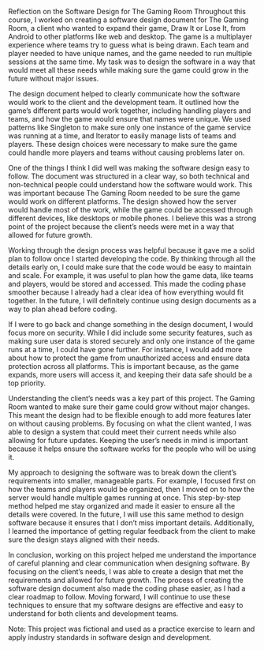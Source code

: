 Reflection on the Software Design for The Gaming Room
Throughout this course, I worked on creating a software design document for The Gaming Room, a client who wanted to expand their game, Draw It or Lose It, from Android to other platforms like web and desktop. The game is a multiplayer experience where teams try to guess what is being drawn. Each team and player needed to have unique names, and the game needed to run multiple sessions at the same time. My task was to design the software in a way that would meet all these needs while making sure the game could grow in the future without major issues.

The design document helped to clearly communicate how the software would work to the client and the development team. It outlined how the game’s different parts would work together, including handling players and teams, and how the game would ensure that names were unique. We used patterns like Singleton to make sure only one instance of the game service was running at a time, and Iterator to easily manage lists of teams and players. These design choices were necessary to make sure the game could handle more players and teams without causing problems later on.

One of the things I think I did well was making the software design easy to follow. The document was structured in a clear way, so both technical and non-technical people could understand how the software would work. This was important because The Gaming Room needed to be sure the game would work on different platforms. The design showed how the server would handle most of the work, while the game could be accessed through different devices, like desktops or mobile phones. I believe this was a strong point of the project because the client’s needs were met in a way that allowed for future growth.

Working through the design process was helpful because it gave me a solid plan to follow once I started developing the code. By thinking through all the details early on, I could make sure that the code would be easy to maintain and scale. For example, it was useful to plan how the game data, like teams and players, would be stored and accessed. This made the coding phase smoother because I already had a clear idea of how everything would fit together. In the future, I will definitely continue using design documents as a way to plan ahead before coding.

If I were to go back and change something in the design document, I would focus more on security. While I did include some security features, such as making sure user data is stored securely and only one instance of the game runs at a time, I could have gone further. For instance, I would add more about how to protect the game from unauthorized access and ensure data protection across all platforms. This is important because, as the game expands, more users will access it, and keeping their data safe should be a top priority.

Understanding the client’s needs was a key part of this project. The Gaming Room wanted to make sure their game could grow without major changes. This meant the design had to be flexible enough to add more features later on without causing problems. By focusing on what the client wanted, I was able to design a system that could meet their current needs while also allowing for future updates. Keeping the user’s needs in mind is important because it helps ensure the software works for the people who will be using it.

My approach to designing the software was to break down the client’s requirements into smaller, manageable parts. For example, I focused first on how the teams and players would be organized, then I moved on to how the server would handle multiple games running at once. This step-by-step method helped me stay organized and made it easier to ensure all the details were covered. In the future, I will use this same method to design software because it ensures that I don’t miss important details. Additionally, I learned the importance of getting regular feedback from the client to make sure the design stays aligned with their needs.

In conclusion, working on this project helped me understand the importance of careful planning and clear communication when designing software. By focusing on the client’s needs, I was able to create a design that met the requirements and allowed for future growth. The process of creating the software design document also made the coding phase easier, as I had a clear roadmap to follow. Moving forward, I will continue to use these techniques to ensure that my software designs are effective and easy to understand for both clients and development teams.

Note: This project was fictional and used as a practice exercise to learn and apply industry standards in software design and development.
